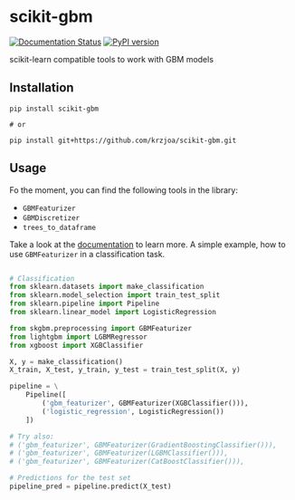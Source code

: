 # scikit-gbm

[![Documentation Status](https://readthedocs.org/projects/scikit-gbm/badge/?version=latest)](https://scikit-gbm.readthedocs.io/en/latest/?badge=latest)
[![PyPI version](https://badge.fury.io/py/scikit-gbm.svg)](https://badge.fury.io/py/scikit-gbm)

scikit-learn compatible tools to work with GBM models

## Installation

```
pip install scikit-gbm

# or 

pip install git+https://github.com/krzjoa/scikit-gbm.git
```

## Usage

Fo the moment, you can find the following tools in the library:

* `GBMFeaturizer`
* `GBMDiscretizer`
* `trees_to_dataframe`

Take a look at the [documentation](https://scikit-gbm.readthedocs.io/en/latest/?badge=latest) to learn more.
A simple example, how to use `GBMFeaturizer` in a classification task.

```python

# Classification
from sklearn.datasets import make_classification
from sklearn.model_selection import train_test_split
from sklearn.pipeline import Pipeline
from sklearn.linear_model import LogisticRegression

from skgbm.preprocessing import GBMFeaturizer
from lightgbm import LGBMRegressor
from xgboost import XGBClassifier

X, y = make_classification()
X_train, X_test, y_train, y_test = train_test_split(X, y)

pipeline = \
    Pipeline([
        ('gbm_featurizer', GBMFeaturizer(XGBClassifier())),
        ('logistic_regression', LogisticRegression())
    ])

# Try also:
# ('gbm_featurizer', GBMFeaturizer(GradientBoostingClassifier())),
# ('gbm_featurizer', GBMFeaturizer(LGBMClassifier())),
# ('gbm_featurizer', GBMFeaturizer(CatBoostClassifier())),

# Predictions for the test set
pipeline_pred = pipeline.predict(X_test)
```
